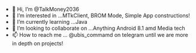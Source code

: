 - 👋 Hi, I’m @TalkMoney2036
- 👀 I’m interested in ...MTkClient, BROM Mode, Simple App constructions!
- 🌱 I’m currently learning ...Java
- 💞️ I’m looking to collaborate on ...Anything Android 8.1 amd Media tech
- 📫 How to reach me ... @ubis_commamd on telegram until we are more in depth on projects!

<!---
TalkMoney2036/TalkMoney2036 is a ✨ special ✨ repository because its `README.md` (this file) appears on your GitHub profile.
You can click the Preview link to take a look at your changes.
--->
